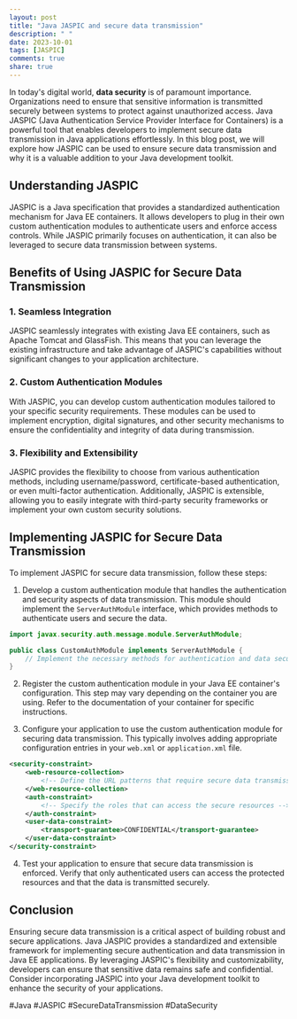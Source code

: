 ```yaml
---
layout: post
title: "Java JASPIC and secure data transmission"
description: " "
date: 2023-10-01
tags: [JASPIC]
comments: true
share: true
---
```


In today's digital world, **data security** is of paramount importance. Organizations need to ensure that sensitive information is transmitted securely between systems to protect against unauthorized access. Java JASPIC (Java Authentication Service Provider Interface for Containers) is a powerful tool that enables developers to implement secure data transmission in Java applications effortlessly. In this blog post, we will explore how JASPIC can be used to ensure secure data transmission and why it is a valuable addition to your Java development toolkit.

## Understanding JASPIC

JASPIC is a Java specification that provides a standardized authentication mechanism for Java EE containers. It allows developers to plug in their own custom authentication modules to authenticate users and enforce access controls. While JASPIC primarily focuses on authentication, it can also be leveraged to secure data transmission between systems.

## Benefits of Using JASPIC for Secure Data Transmission

### 1. Seamless Integration
JASPIC seamlessly integrates with existing Java EE containers, such as Apache Tomcat and GlassFish. This means that you can leverage the existing infrastructure and take advantage of JASPIC's capabilities without significant changes to your application architecture.

### 2. Custom Authentication Modules
With JASPIC, you can develop custom authentication modules tailored to your specific security requirements. These modules can be used to implement encryption, digital signatures, and other security mechanisms to ensure the confidentiality and integrity of data during transmission.

### 3. Flexibility and Extensibility
JASPIC provides the flexibility to choose from various authentication methods, including username/password, certificate-based authentication, or even multi-factor authentication. Additionally, JASPIC is extensible, allowing you to easily integrate with third-party security frameworks or implement your own custom security solutions.

## Implementing JASPIC for Secure Data Transmission

To implement JASPIC for secure data transmission, follow these steps:

1. Develop a custom authentication module that handles the authentication and security aspects of data transmission. This module should implement the `ServerAuthModule` interface, which provides methods to authenticate users and secure the data.

```java
import javax.security.auth.message.module.ServerAuthModule;

public class CustomAuthModule implements ServerAuthModule {
    // Implement the necessary methods for authentication and data security
}
```

2. Register the custom authentication module in your Java EE container's configuration. This step may vary depending on the container you are using. Refer to the documentation of your container for specific instructions.

3. Configure your application to use the custom authentication module for securing data transmission. This typically involves adding appropriate configuration entries in your `web.xml` or `application.xml` file.

```xml
<security-constraint>
    <web-resource-collection>
        <!-- Define the URL patterns that require secure data transmission -->
    </web-resource-collection>
    <auth-constraint>
        <!-- Specify the roles that can access the secure resources -->
    </auth-constraint>
    <user-data-constraint>
        <transport-guarantee>CONFIDENTIAL</transport-guarantee>
    </user-data-constraint>
</security-constraint>
```

4. Test your application to ensure that secure data transmission is enforced. Verify that only authenticated users can access the protected resources and that the data is transmitted securely.

## Conclusion

Ensuring secure data transmission is a critical aspect of building robust and secure applications. Java JASPIC provides a standardized and extensible framework for implementing secure authentication and data transmission in Java EE applications. By leveraging JASPIC's flexibility and customizability, developers can ensure that sensitive data remains safe and confidential. Consider incorporating JASPIC into your Java development toolkit to enhance the security of your applications.

#Java #JASPIC #SecureDataTransmission #DataSecurity